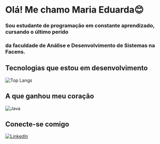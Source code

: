 # Olá! Me chamo Maria Eduarda😊
### Sou estudante de programação em constante aprendizado, cursando o último perído
### da faculdade de Análise e Desenvolvimento de Sistemas na Facens.

## Tecnologias que estou em desenvolvimento
![Top Langs](https://github-readme-stats-git-masterrstaa-rickstaa.vercel.app/api/top-langs/?username=MariaEduardaCox&layout=compact&bg_color=f4f2f5&border_color=cf7dff&title_color=E94D5F&text_color=cf7dff)

## A que ganhou meu coração
![Java](https://img.shields.io/badge/Java-000?style=for-the-badge&logo=java)

## Conecte-se comigo
[![LinkedIn](https://img.shields.io/badge/LinkedIn-000?style=for-the-badge&logo=linkedin&logoColor=E9p4D5F)](https://www.linkedin.com/in/maria-eduarda-albuquerque-9a7067221/)
